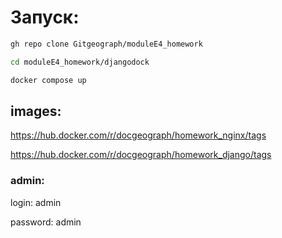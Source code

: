 # Запуск:

```bash
gh repo clone Gitgeograph/moduleE4_homework
```

```bash
cd moduleE4_homework/djangodock
```
```bash
docker compose up
```

## images:
https://hub.docker.com/r/docgeograph/homework_nginx/tags

https://hub.docker.com/r/docgeograph/homework_django/tags

### admin:
login: admin

password: admin

